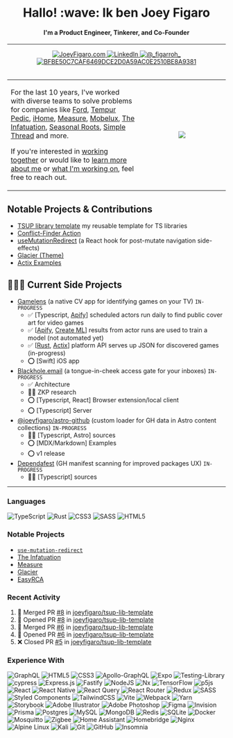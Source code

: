 <h1 align="center">Hallo! :wave: Ik ben Joey Figaro</h1> 
<h4 align="center">I'm a Product Engineer, Tinkerer, and Co-Founder</h4>

<hr />

<div align="center">
  <a href="https://joeyfigaro.com">
    <img src="https://img.shields.io/badge/joeyfigaro.com-8A2BE2" alt="JoeyFigaro.com" />
  </a>
  <a href="https://linkedin.com/in/joeyfigaro">
    <img src="https://img.shields.io/badge/LinkedIn-0077B5?style=for-the-badge&logo=linkedin&logoColor=white" alt="LinkedIn" />
  </a>
  <a href="https://x.com/_figarroh_" title="@_figarroh_">
    <img src="https://img.shields.io/badge/Twitter-1DA1F2?style=for-the-badge&logo=twitter&logoColor=white" alt="@_figarroh_" />
  </a>
  <a href="https://keys.openpgp.org/vks/v1/by-fingerprint/BFBE50C7CAF6469DCE2D0A59AC0E2510BE8A9381" title="BFBE50C7CAF6469DCE2D0A59AC0E2510BE8A9381">
    <img src="https://img.shields.io/badge/GnuPG_Public_Key-333?style=for-the-badge&logo=GNU Privacy Guard&logoColor=0093DD" alt="BFBE50C7CAF6469DCE2D0A59AC0E2510BE8A9381" />
  </a>

</div>

<br />

<table>
  <tbody>
    <tr>
      <td align="left">
        <div>
        <div>
          <p>For the last 10 years, I've worked with diverse teams to solve problems for companies like <a   href="https://]https://www.ford.com">Ford</a>, <a href="https://www.tempurpedic.com">Tempur Pedic</a>, <a href="https://ihome.com">iHome</a>, <a href="https://measure.com">Measure</a>, <a href="http://saunders.mobelux.com">Mobelux</a>, <a href="https://theinfatuation.com">The Infatuation</a>, <a href="https://www.seasonalroots.com">Seasonal Roots</a>, <a href="https://www.simplethread.com/">Simple Thread</a> and more.</p>

          
<p>If you're interested in <a href="https://shovelandsandbox.dev" target="_blank">working together</a> or would like to <a href="https://joeyfigaro.com" target="_blank">learn more about me</a> or <a href="https://joeyfigaro.com/projects" target="_blank">what I'm working on</a>, feel free to reach out.</p>
        </div>
      </td>
      <td width="40%">
        <p align="center" style={{ paddingTop: 16 }}>
<img src="https://github-profile-trophy.vercel.app/?username=joeyfigaro&no-frame=true&no-bg=false&column=3&margin-w=5&margin-h=5&theme=darkhub" />
</p>
      </td>
    </tr>
  </tbody>
</table>

## Notable Projects & Contributions
- [TSUP library template](https://github.com/joeyfigaro/tsup-lib-template) my reusable template for TS libraries
- [Conflict-Finder Action](https://github.com/joeyfigaro/action-conflict-finder)
- [useMutationRedirect](https://github.com/joeyfigaro/use-mutation-redirect) (a React hook for post-mutate navigation side-effects)
- [Glacier (Theme)](https://packagecontrol.io/packages/Theme%20-%20Glacier)
- [Actix Examples](https://github.com/actix/examples/pull/629#event-9891729908)


## 🧑🏻‍💻 Current Side Projects
  - [Gamelens](https://github.com/gamelens) (a native CV app for identifying games on your TV) `IN-PROGRESS`
    - ✅ [Typescript, <a href="https://apify.com">Apify</a>] scheduled actors run daily to find public cover art for video games
    - ✅ [<a href="https://apify.com">Apify</a>, <a href="https://developer.apple.com/machine-learning/create-ml/">Create ML</a>] results from actor runs are used to train a model (not automated yet)
    - ✅ [<a href="https://www.rust-lang.org/learn">Rust</a>, <a href="https://actix.rs/">Actix</a>] platform API serves up JSON for discovered games (in-progress)
    - ⭕️ [Swift] iOS app
  - [Blackhole.email](https://blackhole.email) (a tongue-in-cheek access gate for your inboxes) `IN-PROGRESS`
    - ✅ Architecture
    - 💪🏻 ZKP research
    - ⭕️ [Typescript, React] Browser extension/local client
    - ⭕️ [Typescript] Server
  - [@joeyfigaro/astro-github](https://github.com/joeyfigaro/astro-github) (custom loader for GH data in Astro content collections) `IN-PROGRESS`
    - 💪🏻 [Typescript, Astro] sources
    - ⭕️ [MDX/Markdown] Examples
    - ⭕️ v1 release
  - [Dependafest](https://github.com/joeyfigaro/dependafest) (GH manifest scanning for improved packages UX) `IN-PROGRESS`
    - 💪🏻 [Typescript] sources

---

### Languages
![TypeScript](https://img.shields.io/badge/typescript-%23007ACC.svg?style=for-the-badge&logo=typescript&logoColor=white)
![Rust](https://img.shields.io/badge/rust-%23000000.svg?style=for-the-badge&logo=rust&logoColor=white)
![CSS3](https://img.shields.io/badge/css3-%231572B6.svg?style=for-the-badge&logo=css3&logoColor=white)
![SASS](https://img.shields.io/badge/SASS-hotpink.svg?style=for-the-badge&logo=SASS&logoColor=white)
![HTML5](https://img.shields.io/badge/html5-%23E34F26.svg?style=for-the-badge&logo=html5&logoColor=white)

### Notable Projects
- [`use-mutation-redirect`](https://github.com/joeyfigaro/use-mutation-redirect)
- [The Infatuation](theinfatuation.com)
- [Measure](https://gc.measure.com/login)
- [Glacier](https://packagecontrol.io/packages/Theme%20-%20Glacier)
- [EasyRCA](https://easyrca.com)

### Recent Activity
<!--START_SECTION:activity-->
1. 🎉 Merged PR [#8](https://github.com/joeyfigaro/tsup-lib-template/pull/8) in [joeyfigaro/tsup-lib-template](https://github.com/joeyfigaro/tsup-lib-template)
2. 💪 Opened PR [#8](https://github.com/joeyfigaro/tsup-lib-template/pull/8) in [joeyfigaro/tsup-lib-template](https://github.com/joeyfigaro/tsup-lib-template)
3. 🎉 Merged PR [#6](https://github.com/joeyfigaro/tsup-lib-template/pull/6) in [joeyfigaro/tsup-lib-template](https://github.com/joeyfigaro/tsup-lib-template)
4. 💪 Opened PR [#6](https://github.com/joeyfigaro/tsup-lib-template/pull/6) in [joeyfigaro/tsup-lib-template](https://github.com/joeyfigaro/tsup-lib-template)
5. ❌ Closed PR [#5](https://github.com/joeyfigaro/tsup-lib-template/pull/5) in [joeyfigaro/tsup-lib-template](https://github.com/joeyfigaro/tsup-lib-template)
<!--END_SECTION:activity-->

### Experience With
![GraphQL](https://img.shields.io/badge/-GraphQL-E10098?style=for-the-badge&logo=graphql&logoColor=white)
![HTML5](https://img.shields.io/badge/html5-%23E34F26.svg?style=for-the-badge&logo=html5&logoColor=white)
![CSS3](https://img.shields.io/badge/css3-%231572B6.svg?style=for-the-badge&logo=css3&logoColor=white)
![Apollo-GraphQL](https://img.shields.io/badge/-ApolloGraphQL-311C87?style=for-the-badge&logo=apollo-graphql)
![Expo](https://img.shields.io/badge/expo-1C1E24?style=for-the-badge&logo=expo&logoColor=#D04A37)
![Testing-Library](https://img.shields.io/badge/-TestingLibrary-%23E33332?style=for-the-badge&logo=testing-library&logoColor=white)
![cypress](https://img.shields.io/badge/-cypress-%23E5E5E5?style=for-the-badge&logo=cypress&logoColor=058a5e)
![Express.js](https://img.shields.io/badge/express.js-%23404d59.svg?style=for-the-badge&logo=express&logoColor=%2361DAFB)
![Fastify](https://img.shields.io/badge/fastify-%23000000.svg?style=for-the-badge&logo=fastify&logoColor=white)
![NodeJS](https://img.shields.io/badge/node.js-6DA55F?style=for-the-badge&logo=node.js&logoColor=white)
![Nx](https://img.shields.io/badge/nx-143055?style=for-the-badge&logo=nx&logoColor=white)
![TensorFlow](https://img.shields.io/badge/TensorFlow-%23FF6F00.svg?style=for-the-badge&logo=TensorFlow&logoColor=white)
![p5js](https://img.shields.io/badge/p5.js-ED225D?style=for-the-badge&logo=p5.js&logoColor=FFFFFF)
![React](https://img.shields.io/badge/react-%2320232a.svg?style=for-the-badge&logo=react&logoColor=%2361DAFB)
![React Native](https://img.shields.io/badge/react_native-%2320232a.svg?style=for-the-badge&logo=react&logoColor=%2361DAFB)
![React Query](https://img.shields.io/badge/-React%20Query-FF4154?style=for-the-badge&logo=react%20query&logoColor=white)
![React Router](https://img.shields.io/badge/React_Router-CA4245?style=for-the-badge&logo=react-router&logoColor=white)
![Redux](https://img.shields.io/badge/redux-%23593d88.svg?style=for-the-badge&logo=redux&logoColor=white)
![SASS](https://img.shields.io/badge/SASS-hotpink.svg?style=for-the-badge&logo=SASS&logoColor=white)
![Styled Components](https://img.shields.io/badge/styled--components-DB7093?style=for-the-badge&logo=styled-components&logoColor=white)
![TailwindCSS](https://img.shields.io/badge/tailwindcss-%2338B2AC.svg?style=for-the-badge&logo=tailwind-css&logoColor=white)
![Vite](https://img.shields.io/badge/vite-%23646CFF.svg?style=for-the-badge&logo=vite&logoColor=white)
![Webpack](https://img.shields.io/badge/webpack-%238DD6F9.svg?style=for-the-badge&logo=webpack&logoColor=black)
![Yarn](https://img.shields.io/badge/yarn-%232C8EBB.svg?style=for-the-badge&logo=yarn&logoColor=white)
![Storybook](https://img.shields.io/badge/-Storybook-FF4785?style=for-the-badge&logo=storybook&logoColor=white)
![Adobe Illustrator](https://img.shields.io/badge/adobe%20illustrator-%23FF9A00.svg?style=for-the-badge&logo=adobe%20illustrator&logoColor=white)
![Adobe Photoshop](https://img.shields.io/badge/adobe%20photoshop-%2331A8FF.svg?style=for-the-badge&logo=adobe%20photoshop&logoColor=white)
![Figma](https://img.shields.io/badge/figma-%23F24E1E.svg?style=for-the-badge&logo=figma&logoColor=white)
![Invision](https://img.shields.io/badge/invision-FF3366?style=for-the-badge&logo=invision&logoColor=white)
![Prisma](https://img.shields.io/badge/Prisma-3982CE?style=for-the-badge&logo=Prisma&logoColor=white)
![Postgres](https://img.shields.io/badge/postgres-%23316192.svg?style=for-the-badge&logo=postgresql&logoColor=white)
![MySQL](https://img.shields.io/badge/mysql-%2300f.svg?style=for-the-badge&logo=mysql&logoColor=white)
![MongoDB](https://img.shields.io/badge/MongoDB-%234ea94b.svg?style=for-the-badge&logo=mongodb&logoColor=white)
![Redis](https://img.shields.io/badge/redis-%23DD0031.svg?style=for-the-badge&logo=redis&logoColor=white)
![SQLite](https://img.shields.io/badge/sqlite-%2307405e.svg?style=for-the-badge&logo=sqlite&logoColor=white)
![Docker](https://img.shields.io/badge/docker-%230db7ed.svg?style=for-the-badge&logo=docker&logoColor=white)
![Mosquitto](https://img.shields.io/badge/mosquitto-%233C5280.svg?style=for-the-badge&logo=eclipsemosquitto&logoColor=white)
![Zigbee](https://img.shields.io/badge/zigbee-%23EB0443.svg?style=for-the-badge&logo=zigbee&logoColor=white)
![Home Assistant](https://img.shields.io/badge/home%20assistant-%2341BDF5.svg?style=for-the-badge&logo=home-assistant&logoColor=white)
![Homebridge](https://img.shields.io/badge/homebridge-%23491F59.svg?style=for-the-badge&logo=homebridge&logoColor=white)
![Nginx](https://img.shields.io/badge/nginx-%23009639.svg?style=for-the-badge&logo=nginx&logoColor=white)
![Alpine Linux](https://img.shields.io/badge/Alpine_Linux-%230D597F.svg?style=for-the-badge&logo=alpine-linux&logoColor=white)
![Kali](https://img.shields.io/badge/Kali-268BEE?style=for-the-badge&logo=kalilinux&logoColor=white)
![Git](https://img.shields.io/badge/git-%23F05033.svg?style=for-the-badge&logo=git&logoColor=white)
![GitHub](https://img.shields.io/badge/github-%23121011.svg?style=for-the-badge&logo=github&logoColor=white)
![Insomnia](https://img.shields.io/badge/Insomnia-black?style=for-the-badge&logo=insomnia&logoColor=5849BE)

<!--
**joeyfigaro/joeyfigaro** is a ✨ _special_ ✨ repository because its `README.md` (this file) appears on your GitHub profile.

Here are some ideas to get you started:

- 🔭 I’m currently working on ...
- 🌱 I’m currently learning ...
- 👯 I’m looking to collaborate on ...
- 🤔 I’m looking for help with ...
- 💬 Ask me about ...
- 📫 How to reach me: ...
- 😄 Pronouns: ...
- ⚡ Fun fact: ...
-->
